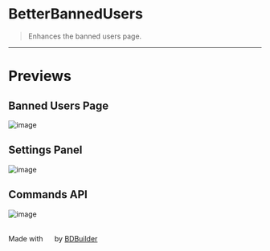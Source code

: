 # BetterBannedUsers

> Enhances the banned users page.
<hr/>


# Previews

## Banned Users Page
![image](https://raw.githubusercontent.com/Strencher/BetterDiscordStuff/master/BetterBannedUsers/src/assets/preview.png)
<br/>

## Settings Panel
![image](https://raw.githubusercontent.com/Strencher/BetterDiscordStuff/master/BetterBannedUsers/src/assets/settings.png)
<br/>

## Commands API
![image](https://raw.githubusercontent.com/Strencher/BetterDiscordStuff/master/BetterBannedUsers/src/assets/commands.png)

<br/>
<span>Made with <img src="https://discord.com/assets/0483f2b648dcc986d01385062052ae1c.svg" width="15" /> by <a href="https://github.com/Kyza/bdbuilder">BDBuilder</a></span>